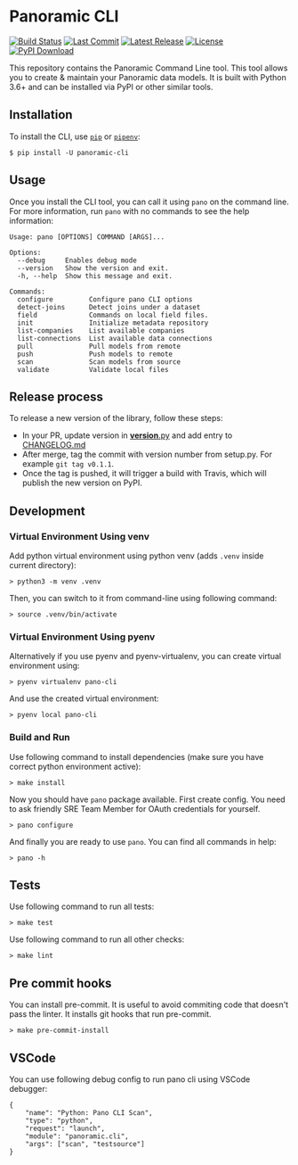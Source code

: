 # Panoramic CLI

[![Build Status](https://travis-ci.com/panoramichq/panoramic-cli.svg?branch=master)](https://travis-ci.com/panoramichq/panoramic-cli)
[![Last Commit](https://img.shields.io/github/last-commit/panoramichq/panoramic-cli)](https://github.com/panoramichq/panoramic-cli/commits)
[![Latest Release](https://img.shields.io/github/v/release/panoramichq/panoramic-cli)](https://github.com/panoramichq/panoramic-cli/releases)
[![License](https://img.shields.io/pypi/l/panoramic-cli.svg)](https://github.com/panoramichq/panoramic-cli/blob/master/LICENSE)
[![PyPI Download](https://img.shields.io/pypi/pyversions/panoramic-cli.svg)](https://pypi.org/project/panoramic-cli/)

This repository contains the Panoramic Command Line tool. This tool allows you to create & maintain your Panoramic data models. It is built with Python 3.6+ and can be installed via PyPI or other similar tools.

## Installation

To install the CLI, use [`pip`](https://pip.pypa.io/en/stable/quickstart/) or [`pipenv`](https://docs.pipenv.org):

```console
$ pip install -U panoramic-cli
```

## Usage

Once you install the CLI tool, you can call it using `pano` on the command line. For more information, run `pano` with no commands to see the help information:

```
Usage: pano [OPTIONS] COMMAND [ARGS]...

Options:
  --debug     Enables debug mode
  --version   Show the version and exit.
  -h, --help  Show this message and exit.

Commands:
  configure         Configure pano CLI options
  detect-joins      Detect joins under a dataset
  field             Commands on local field files.
  init              Initialize metadata repository
  list-companies    List available companies
  list-connections  List available data connections
  pull              Pull models from remote
  push              Push models to remote
  scan              Scan models from source
  validate          Validate local files
```

## Release process

To release a new version of the library, follow these steps:

* In your PR, update version in [__version__.py](src/panoramic/cli/__version__.py) and add entry to [CHANGELOG.md](CHANGELOG.md)
* After merge, tag the commit with version number from setup.py. For example `git tag v0.1.1`.
* Once the tag is pushed, it will trigger a build with Travis, which will publish the new version on PyPI.

## Development

### Virtual Environment Using venv

Add python virtual environment using python venv (adds `.venv` inside current directory):

```
> python3 -m venv .venv
```

Then, you can switch to it from command-line using following command:

```
> source .venv/bin/activate
```

### Virtual Environment Using pyenv

Alternatively if you use pyenv and pyenv-virtualenv, you can create virtual environment using:

```
> pyenv virtualenv pano-cli
```

And use the created virtual environment:

```
> pyenv local pano-cli
```

### Build and Run

Use following command to install dependencies (make sure you have correct python environment active):

```
> make install
```

Now you should have `pano` package available. First create config. You need to ask friendly SRE Team Member for OAuth credentials for yourself.

```
> pano configure
```

And finally you are ready to use `pano`. You can find all commands in help:

```
> pano -h
```

## Tests

Use following command to run all tests:

```
> make test
```

Use following command to run all other checks:

```
> make lint
```

## Pre commit hooks

You can install pre-commit. It is useful to avoid commiting code that doesn't pass the linter. It installs git hooks that run pre-commit.

```
> make pre-commit-install
```

## VSCode

You can use following debug config to run pano cli using VSCode debugger:

```
{
    "name": "Python: Pano CLI Scan",
    "type": "python",
    "request": "launch",
    "module": "panoramic.cli",
    "args": ["scan", "testsource"]
}
```
